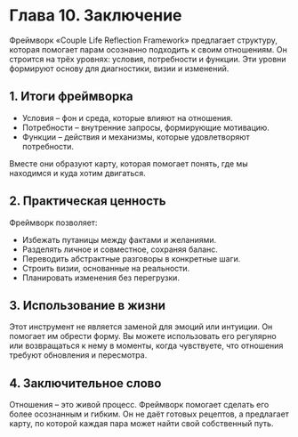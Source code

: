 # Глава 10. Заключение

Фреймворк «Couple Life Reflection Framework» предлагает структуру, которая помогает парам осознанно подходить к своим отношениям. Он строится на трёх уровнях: условия, потребности и функции. 
Эти уровни формируют основу для диагностики, визии и изменений.

## 1. Итоги фреймворка

- Условия – фон и среда, которые влияют на отношения.
- Потребности – внутренние запросы, формирующие мотивацию.
- Функции – действия и механизмы, которые удовлетворяют потребности.

Вместе они образуют карту, которая помогает понять, где мы находимся и куда хотим двигаться.

## 2. Практическая ценность

Фреймворк позволяет:

- Избежать путаницы между фактами и желаниями.
- Разделять личное и совместное, сохраняя баланс.
- Переводить абстрактные разговоры в конкретные шаги.
- Строить визии, основанные на реальности.
- Планировать изменения без перегрузки.

## 3. Использование в жизни

Этот инструмент не является заменой для эмоций или интуиции. Он помогает им обрести форму. Вы можете использовать его регулярно или возвращаться к нему в моменты, когда чувствуете, что отношения требуют обновления и пересмотра.

## 4. Заключительное слово

Отношения – это живой процесс. Фреймворк помогает сделать его более осознанным и гибким. Он не даёт готовых рецептов, а предлагает карту, по которой каждая пара может найти свой собственный путь.
